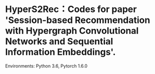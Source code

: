 # HyperS2Rec：Codes for paper 'Session-based Recommendation with Hypergraph Convolutional Networks and Sequential Information Embeddings'.

Environments: Python 3.6, Pytorch 1.6.0
